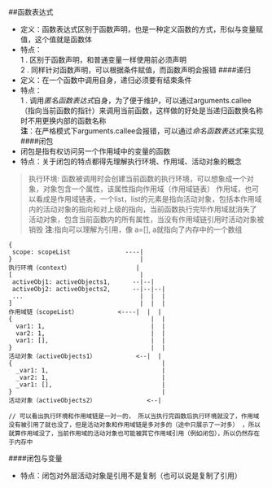 ##函数表达式
  + 定义：函数表达式区别于函数声明，也是一种定义函数的方式，形似与变量赋值，这个值就是函数体
  + 特点：  
     1 . 区别于函数声明，和普通变量一样使用前必须声明  
     2 . 同样针对函数声明，可以根据条件赋值，而函数声明会报错
####递归
  + 定义：在一个函数中调用自身，递归必须要有结束条件
  + 特点：  
     1 . 调用*匿名函数表达式*自身，为了便于维护，可以通过arguments.callee（指向当前函数的指针）来调用当前函数，这样做的好处是当递归函数换名称时不用更换内部的函数名称  
     **注**：在严格模式下arguments.callee会报错，可以通过*命名函数表达式*来实现
####闭包
  + 闭包是指有权访问另一个作用域中的变量的函数
  + 特点：关于闭包的特点都得先理解执行环境、作用域、活动对象的概念
  > 执行环境: 函数被调用时会创建当前函数的执行环境，可以想象成一个对象，对象包含一个属性，该属性指向作用域（作用域链表）
  > 作用域，也可以看成是作用域链表，一个list，list的元素是指向活动对象，包括本作用域内的活动对象的指向和对上级的指向，当前函数执行完毕作用域就消失了
  >活动对象，包含当前函数内的所有属性，当没有作用域链引用时活动对象被销毁
  **注**:指向可以理解为引用，像 a=[], a就指向了内存中的一个数组
  ```
  {                                              
   scope: scopeList               ----|             
  }                                   |
  执行环境（context）                  |
  [                                   |
   activeObj1: activeObjects1,      --|--|
   activeObj2: activeObjects2,      --|--|--|
   ...                                |  |  |
  ]                                   |  |  |
  作用域链（scopeList）           <----|  |  |
  {                                      |  |  
    var1: 1,                             |  |
    var2: 1,                             |  |
    var1: [],                            |  |
  }                                      |  |
  活动对象（activeObjects1）           <--|  |
  {                                         |
    _var1: 1,                               |
    _var2: 1,                               |
    _var1: [],                              |
  }                                         |
  活动对象（activeObjects2）              <--|  

  // 可以看出执行环境和作用域链是一对一的， 所以当执行完函数后执行环境就没了，作用域没有被引用了就也没了，但是活动对象和作用域链是多对多的（途中只展示了一对多） ，所以就算作用域没了，当前作用域的活动对象也可能被其它作用域引用（例如闭包），所以仍然存在于内存中
  ```
####闭包与变量
  + 特点：闭包对外层活动对象是引用不是复制（也可以说是复制了引用）

